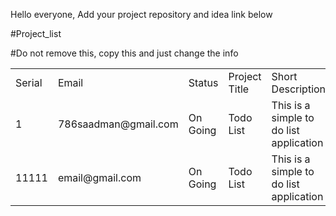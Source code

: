 Hello everyone,
Add your project repository and idea link below

#Project_list
<table>

<tr>
    <td>Serial</td>
    <td>Email</td>
    <td>Status</td>
    <td>Project Title</td>
    <td>Short Description</td>
    <td>Techs</td>
    <td>Repository Link</td>
</tr>

<tr>
    <td>1</td>
    <td>786saadman@gmail.com</td>
    <td>On Going</td>
    <td>Todo List</td>
    <td>This is a simple to do list application</td>
    <td>Javascript,Node JS,MongoDB</td>
    <td>(Todo List)[https://github.com/bakebit-official/todo-list]</td>
</tr>

#Do not remove this, copy this and just change the info
<tr>
    <td>11111</td>
    <td>email@gmail.com</td>
    <td>On Going</td>
    <td>Todo List</td>
    <td>This is a simple to do list application</td>
    <td>Javascript,Node JS,MongoDB</td>
    <td>(Todo List)[https://github.com/your-repo-link]</td>
</tr>

</table>

